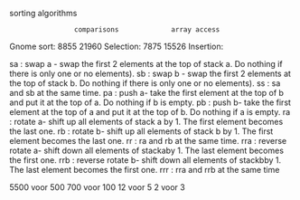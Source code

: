sorting algorithms

					comparisons				array access
Gnome sort:			8855					21960
Selection:			7875					15526
Insertion:			

sa  : swap a - swap the first 2 elements at the top of stack a. Do nothing if there is only one or no elements).
sb  : swap b - swap the first 2 elements at the top of stack b. Do nothing if there is only one or no elements).
ss  : sa and sb at the same time.
pa  : push a- take the first element at the top of b and put it at the top of a. Do nothing if b is empty.
pb  : push b- take the first element at the top of a and put it at the top of b. Do nothing if a is empty.
ra  : rotate a- shift up all elements of stack a by 1. The first element becomes the last one.
rb  : rotate b- shift up all elements of stack b by 1. The first element becomes the last one.
rr  : ra and rb at the same time.
rra : reverse rotate a- shift down all elements of stackaby 1. The last element becomes the first one.
rrb : reverse rotate b- shift down all elements of stackbby 1. The last element becomes the first one.
rrr : rra and rrb at the same time

5500 voor 500
700 voor 100
12 voor 5
2 voor 3